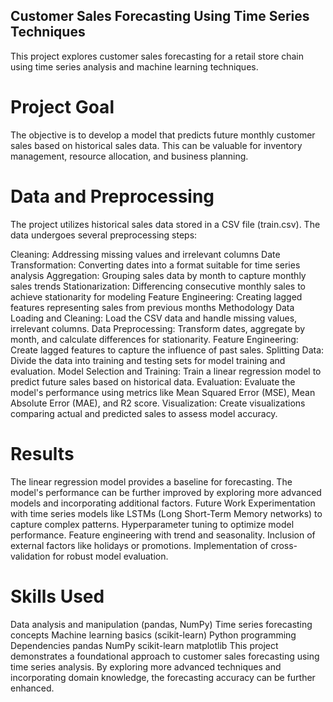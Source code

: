 ## Customer Sales Forecasting Using Time Series Techniques
This project explores customer sales forecasting for a retail store chain using time series analysis and machine learning techniques.

# Project Goal
The objective is to develop a model that predicts future monthly customer sales based on historical sales data. This can be valuable for inventory management, resource allocation, and business planning.

# Data and Preprocessing
The project utilizes historical sales data stored in a CSV file (train.csv). The data undergoes several preprocessing steps:

Cleaning: Addressing missing values and irrelevant columns
Date Transformation: Converting dates into a format suitable for time series analysis
Aggregation: Grouping sales data by month to capture monthly sales trends
Stationarization: Differencing consecutive monthly sales to achieve stationarity for modeling
Feature Engineering: Creating lagged features representing sales from previous months
Methodology
Data Loading and Cleaning: Load the CSV data and handle missing values, irrelevant columns.
Data Preprocessing: Transform dates, aggregate by month, and calculate differences for stationarity.
Feature Engineering: Create lagged features to capture the influence of past sales.
Splitting Data: Divide the data into training and testing sets for model training and evaluation.
Model Selection and Training: Train a linear regression model to predict future sales based on historical data.
Evaluation: Evaluate the model's performance using metrics like Mean Squared Error (MSE), Mean Absolute Error (MAE), and R2 score.
Visualization: Create visualizations comparing actual and predicted sales to assess model accuracy.
# Results
The linear regression model provides a baseline for forecasting.
The model's performance can be further improved by exploring more advanced models and incorporating additional factors.
Future Work
Experimentation with time series models like LSTMs (Long Short-Term Memory networks) to capture complex patterns.
Hyperparameter tuning to optimize model performance.
Feature engineering with trend and seasonality.
Inclusion of external factors like holidays or promotions.
Implementation of cross-validation for robust model evaluation.
# Skills Used
Data analysis and manipulation (pandas, NumPy)
Time series forecasting concepts
Machine learning basics (scikit-learn)
Python programming
Dependencies
pandas
NumPy
scikit-learn
matplotlib
This project demonstrates a foundational approach to customer sales forecasting using time series analysis. By exploring more advanced techniques and incorporating domain knowledge, the forecasting accuracy can be further enhanced.